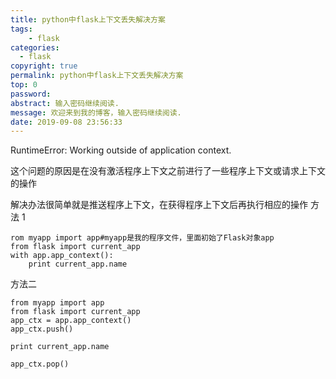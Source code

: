 ```yaml
---
title: python中flask上下文丢失解决方案
tags:
    - flask
categories:
  - flask
copyright: true
permalink: python中flask上下文丢失解决方案
top: 0
password: 
abstract: 输入密码继续阅读.
message: 欢迎来到我的博客，输入密码继续阅读.
date: 2019-09-08 23:56:33
---
```

RuntimeError: Working outside of application context.


这个问题的原因是在没有激活程序上下文之前进行了一些程序上下文或请求上下文的操作 
<!--more-->



解决办法很简单就是推送程序上下文，在获得程序上下文后再执行相应的操作 
方法 1

```
rom myapp import app#myapp是我的程序文件，里面初始了Flask对象app
from flask import current_app
with app.app_context():
    print current_app.name
```
方法二
```
from myapp import app
from flask import current_app
app_ctx = app.app_context()
app_ctx.push()

print current_app.name

app_ctx.pop()
```